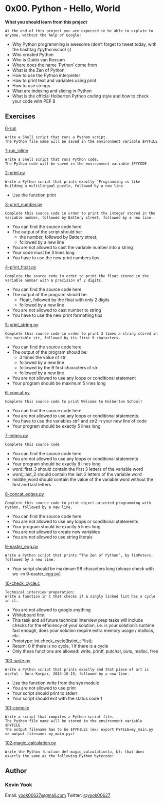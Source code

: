 # 0x00. Python - Hello, World

**What you should learn from this project**

    At the end of this project you are expected to be able to explain to anyone, without the help of Google:

* Why Python programming is awesome (don’t forget to tweet today, with the hashtag #pythoniscool :))
* Who created Python
* Who is Guido van Rossum
* Where does the name ‘Python’ come from
* What is the Zen of Python
* How to use the Python interpreter
* How to print text and variables using print
* How to use strings
* What are indexing and slicing in Python
* What is the official Holberton Python coding style and how to check your code with PEP 8

## Exercises

[0-run](./0-run)
```
Write a Shell script that runs a Python script.
The Python file name will be saved in the environment variable $PYFILE
```

[1-run_inline](./1-run_inline)
```
Write a Shell script that runs Python code.
The Python code will be saved in the environment variable $PYCODE
```

[2-print.py](./2-print.py)
```
Write a Python script that prints exactly "Programming is like building a multilingual puzzle, followed by a new line.
```
* Use the function print

[3-print_number.py](./3-print_number.py)
```
Complete this source code in order to print the integer stored in the variable number, followed by Battery street, followed by a new line.
```
* You can find the source code here
* The output of the script should be: 
  * the number, followed by Battery street,
  * followed by a new line
* You are not allowed to cast the variable number into a string
* Your code must be 3 lines long
* You have to use the new print numbers tips

[4-print_float.py](./4-print_float.py)
```
Complete the source code in order to print the float stored in the variable number with a precision of 2 digits.
```
* You can find the source code here
* The output of the program should be: 
  * Float:, followed by the float with only 2 digits
  * followed by a new line
* You are not allowed to cast number to string
* You have to use the new print formatting tips

[5-print_string.py](./5-print_string.py)
```
Complete this source code in order to print 3 times a string stored in the variable str, followed by its first 9 characters.
```
* You can find the source code here
* The output of the program should be:
  * 3 times the value of str
  * followed by a new line
  * followed by the 9 first characters of str
  * followed by a new line
* You are not allowed to use any loops or conditional statement
* Your program should be maximum 5 lines long

[6-concat.py](./6-concat.py)
```
Complete this source code to print Welcome to Holberton School!
```
* You can find the source code here
* You are not allowed to use any loops or conditional statements.
* You have to use the variables str1 and str2 in your new line of code
* Your program should be exactly 5 lines long

[7-edges.py](./7-edges.py)
```
Complete this source code
```
* You can find the source code here
* You are not allowed to use any loops or conditional statements
* Your program should be exactly 8 lines long
* word_first_3 should contain the first 3 letters of the variable word
* word_last_2 should contain the last 2 letters of the variable word
* middle_word should contain the value of the variable word without the first and last letters

[8-concat_edges.py](./8-concat_edges.py)
```
Complete this source code to print object-oriented programming with Python, followed by a new line.
```
* You can find the source code here
* You are not allowed to use any loops or conditional statements
* Your program should be exactly 5 lines long
* You are not allowed to create new variables
* You are not allowed to use string literals

[9-easter_egg.py](./9-easter_egg.py)
```
Write a Python script that prints “The Zen of Python”, by TimPeters, followed by a new line.
```
* Your script should be maximum 98 characters long (please check with wc -m 9-easter_egg.py)

[10-check_cycle.c](./10-check_cycle.c)
```
Technical interview preparation: 
Write a function in C that checks if a singly linked list has a cycle in it.
```
* You are not allowed to google anything
* Whiteboard first
* This task and all future technical interview prep tasks will include checks for the efficiency of your solution, i.e. is your solution’s runtime fast enough, does your solution require extra memory usage / mallocs, etc.
* Prototype: int check_cycle(listint_t *list);
* Return: 0 if there is no cycle, 1 if there is a cycle
* Only these functions are allowed: write, printf, putchar, puts, malloc, free

[100-write.py](./100-write.py)
```
Write a Python script that prints exactly and that piece of art is useful - Dora Korpar, 2015-10-19, followed by a new line.
```
* Use the function write from the sys module
* You are not allowed to use print
* Your script should print to stderr
* Your script should exit with the status code 1

[101-compile](./101-compile)
```
Write a script that compiles a Python script file.
The Python file name will be stored in the environment variable $PYFILE
The output filename has to be $PYFILEc (ex: export PYFILE=my_main.py => output filename: my_main.pyc)
```

[102-magic_calculation.py](./102-magic_calculation.py)
```
Write the Python function def magic_calculation(a, b): that does exactly the same as the following Python bytecode:
```

## Author
### Kevin Yook 
Email: <yook00627@gmail.com> Twitter: [@yook00627](https://twitter.com/yook00627)
